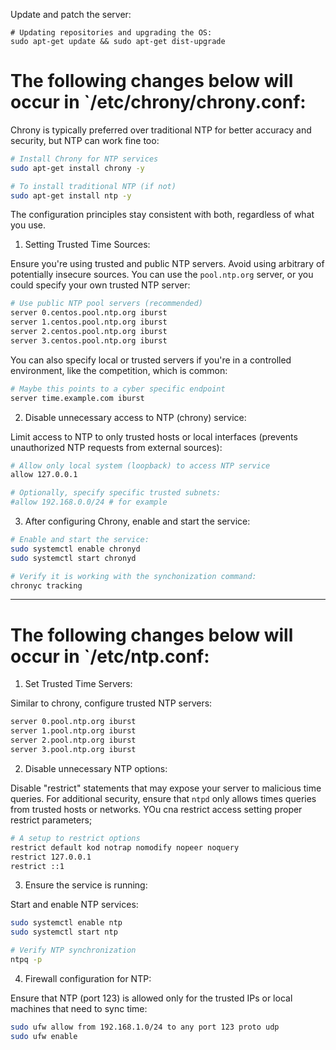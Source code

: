 Update and patch the server:

```shell
# Updating repositories and upgrading the OS:
sudo apt-get update && sudo apt-get dist-upgrade
```

# The following changes below will occur in `/etc/chrony/chrony.conf:

Chrony is typically preferred over traditional NTP for better accuracy and security, but NTP can work fine too:
```bash
# Install Chrony for NTP services
sudo apt-get install chrony -y

# To install traditional NTP (if not)
sudo apt-get install ntp -y
```

The configuration principles stay consistent with both, regardless of what you use.

1) Setting Trusted Time Sources:

Ensure you're using trusted and public NTP servers. Avoid using arbitrary of potentially insecure sources. You can use the `pool.ntp.org` server, or you could specify your own trusted NTP server:
```bash
# Use public NTP pool servers (recommended)
server 0.centos.pool.ntp.org iburst
server 1.centos.pool.ntp.org iburst
server 2.centos.pool.ntp.org iburst
server 3.centos.pool.ntp.org iburst
```

You can also specify local or trusted servers if you're in a controlled environment, like the competition, which is common:
```bash
# Maybe this points to a cyber specific endpoint
server time.example.com iburst
```

2) Disable unnecessary access to NTP (chrony) service:

Limit access to NTP to only trusted hosts or local interfaces (prevents unauthorized NTP requests from external sources):
```bash
# Allow only local system (loopback) to access NTP service
allow 127.0.0.1

# Optionally, specify specific trusted subnets:
#allow 192.168.0.0/24 # for example
```

3) After configuring Chrony, enable and start the service:
```bash
# Enable and start the service:
sudo systemctl enable chronyd
sudo systemctl start chronyd

# Verify it is working with the synchonization command:
chronyc tracking
```

----
# The following changes below will occur in `/etc/ntp.conf:

1) Set Trusted Time Servers:

Similar to chrony, configure trusted NTP servers:
```bash
server 0.pool.ntp.org iburst
server 1.pool.ntp.org iburst
server 2.pool.ntp.org iburst
server 3.pool.ntp.org iburst
```

2) Disable unnecessary NTP options:

Disable "restrict" statements that may expose your server to malicious time queries. For additional security, ensure that `ntpd` only allows times queries from trusted hosts or networks. YOu cna restrict access setting proper restrict parameters;
```bash
# A setup to restrict options
restrict default kod notrap nomodify nopeer noquery
restrict 127.0.0.1
restrict ::1
```

3) Ensure the service is running:

Start and enable NTP services:
```bash
sudo systemctl enable ntp
sudo systemctl start ntp

# Verify NTP synchronization
ntpq -p
```

4) Firewall configuration for NTP:

Ensure that NTP (port 123) is allowed only for the trusted IPs or local machines that need to sync time:
```bash
sudo ufw allow from 192.168.1.0/24 to any port 123 proto udp
sudo ufw enable
```

